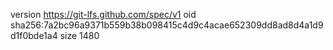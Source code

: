 version https://git-lfs.github.com/spec/v1
oid sha256:7a2bc96a9371b559b38b098415c4d9c4acae652309dd8ad8d4a1d9d1f0bde1a4
size 1480
